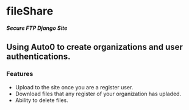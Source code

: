 # fileShare
***Secure FTP Django Site***
## Using Auto0 to create organizations and user authentications.
### Features
- Upload to the site once you are a register user.
- Download files that any register of your organization has upladed.
- Ability to delete files.
